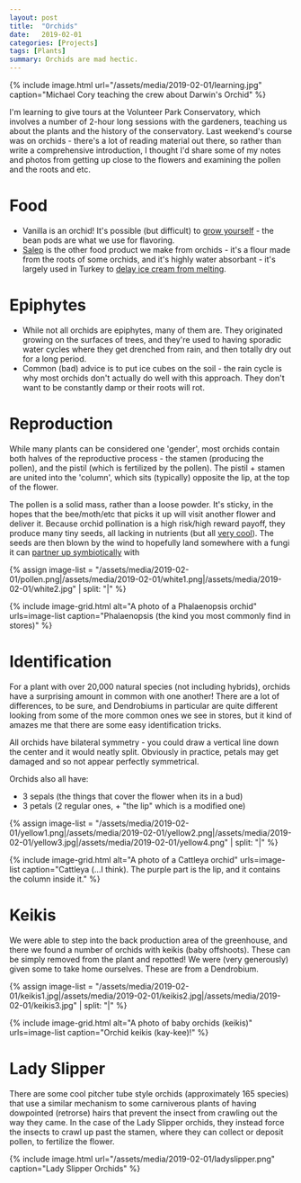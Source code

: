 ```yaml
---
layout: post
title:  "Orchids"
date:   2019-02-01
categories: [Projects]
tags: [Plants]
summary: Orchids are mad hectic.
---
```

{% include image.html url="/assets/media/2019-02-01/learning.jpg" caption="Michael Cory teaching the crew about Darwin's Orchid" %}

I'm learning to give tours at the Volunteer Park Conservatory, which involves a number of 2-hour long sessions with the gardeners, teaching us about the plants and the history of the conservatory. Last weekend's course was on orchids - there's a lot of reading material out there, so rather than write a comprehensive introduction, I thought I'd share some of my notes and photos from getting up close to the flowers and examining the pollen and the roots and etc. 

# Food #
- Vanilla is an orchid! It's possible (but difficult) to [grow yourself][vanilla] - the bean pods are what we use for flavoring.
- [Salep][salep1] is the other food product we make from orchids - it's a flour made from the roots of some orchids, and it's highly water absorbant - it's largely used in Turkey to [delay ice cream from melting][salep2].

# Epiphytes #
- While not all orchids are epiphytes, many of them are. They originated growing on the surfaces of trees, and they're used to having sporadic water cycles where they get drenched from rain, and then totally dry out for a long period.
- Common (bad) advice is to put ice cubes on the soil - the rain cycle is why most orchids don't actually do well with this approach. They don't want to be constantly damp or their roots will rot.

# Reproduction #
While many plants can be considered one 'gender', most orchids contain both halves of the reproductive process - the stamen (producing the pollen), and the pistil (which is fertilized by the pollen). The pistil + stamen are united into the 'column', which sits (typically) opposite the lip, at the top of the flower.

The pollen is a solid mass, rather than a loose powder. It's sticky, in the hopes that the bee/moth/etc that picks it up will visit another flower and deliver it. Because orchid pollination is a high risk/high reward payoff, they produce many tiny seeds, all lacking in nutrients (but all [very cool][seeds]). The seeds are then blown by the wind to hopefully land somewhere with a fungi it can [partner up symbiotically][fungus] with

{% assign image-list = "/assets/media/2019-02-01/pollen.png|/assets/media/2019-02-01/white1.png|/assets/media/2019-02-01/white2.jpg" | split: "|" %}

{% include image-grid.html alt="A photo of a Phalaenopsis orchid" urls=image-list caption="Phalaenopsis (the kind you most commonly find in stores)" %}

# Identification #
For a plant with over 20,000 natural species (not including hybrids), orchids have a surprising amount in common with one another! There are a lot of differences, to be sure, and Dendrobiums in particular are quite different looking from some of the more common ones we see in stores, but it kind of amazes me that there are some easy identification tricks.

All orchids have bilateral symmetry - you could draw a vertical line down the center and it would neatly split. Obviously in practice, petals may get damaged and so not appear perfectly symmetrical.

Orchids also all have:
- 3 sepals (the things that cover the flower when its in a bud)
- 3 petals (2 regular ones, + "the lip" which is a modified one)

{% assign image-list = "/assets/media/2019-02-01/yellow1.png|/assets/media/2019-02-01/yellow2.png|/assets/media/2019-02-01/yellow3.jpg|/assets/media/2019-02-01/yellow4.png" | split: "|" %}

{% include image-grid.html alt="A photo of a Cattleya orchid" urls=image-list caption="Cattleya (...I think). The purple part is the lip, and it contains the column inside it." %}

# Keikis #
We were able to step into the back production area of the greenhouse, and there we found a number of orchids with keikis (baby offshoots). These can be simply removed from the plant and repotted! We were (very generously) given some to take home ourselves. These are from a Dendrobium.

{% assign image-list = "/assets/media/2019-02-01/keikis1.jpg|/assets/media/2019-02-01/keikis2.jpg|/assets/media/2019-02-01/keikis3.jpg" | split: "|" %}

{% include image-grid.html alt="A photo of baby orchids (keikis)" urls=image-list caption="Orchid keikis (kay-kee)!" %}

# Lady Slipper #
There are some cool pitcher tube style orchids (approximately 165 species) that use a similar mechanism to some carniverous plants of having dowpointed (retrorse) hairs that prevent the insect from crawling out the way they came. In the case of the Lady Slipper orchids, they instead force the insects to crawl up past the stamen, where they can collect or deposit pollen, to fertilize the flower.

{% include image.html url="/assets/media/2019-02-01/ladyslipper.png" caption="Lady Slipper Orchids" %}

[vanilla]: https://www.thespruce.com/vanilla-orchid-care-1315974
[salep1]: https://en.wikipedia.org/wiki/Salep
[salep2]: https://montrealgazette.com/opinion/columnists/the-right-chemistry-turkish-ice-cream-recipe-is-bad-news-for-orchids
[seeds]: https://blogs.scientificamerican.com/artful-amoeba/tiny-orchid-seeds-possess-understated-beauty-and-occasionally-tools/
[fungus]: https://en.wikipedia.org/wiki/Orchid_mycorrhiza
[darwin]: https://www.theguardian.com/science/lost-worlds/2013/oct/02/moth-tongues-orchids-darwin-evolution
[ladyslipper]: https://en.wikipedia.org/wiki/Cypripedioideae